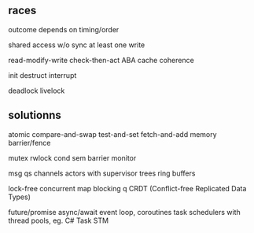 ---
---
## races 
outcome depends on timing/order

shared access w/o sync
at least one write

read-modify-write
check-then-act
ABA
cache coherence 

init 
destruct 
interrupt

deadlock 
livelock 

## solutionns

atomic 
compare-and-swap
test-and-set
fetch-and-add
memory barrier/fence

mutex
rwlock
cond
sem
barrier
monitor

msg qs
channels
actors with supervisor trees
ring buffers

lock-free
concurrent map
blocking q
CRDT (Conflict-free Replicated Data Types)

future/promise
async/await
event loop, coroutines
task schedulers with thread pools, eg. C# Task
STM